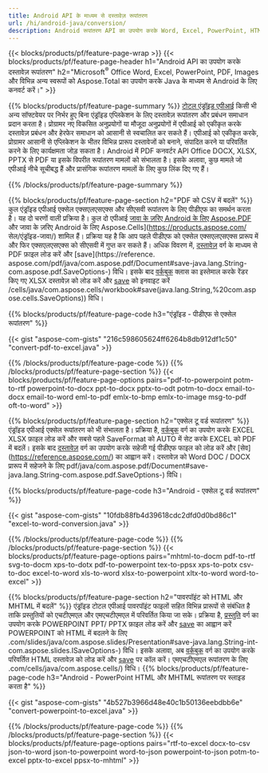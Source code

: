 ```yaml
---
title: Android API के माध्यम से दस्तावेज़ रूपांतरण 
url: /hi/android-java/conversion/
description: Android रूपांतरण API का उपयोग करके Word, Excel, PowerPoint, HTML, PDF और छवि स्वरूपों को कनवर्ट करें। Android Office docx, xlsx, pptx को PDF में कनवर्ट करता है। 
---
```


{{< blocks/products/pf/feature-page-wrap >}}
{{< blocks/products/pf/feature-page-header h1="Android API का उपयोग करके दस्तावेज़ रूपांतरण" h2="Microsoft<sup>&reg;</sup> Office Word, Excel, PowerPoint, PDF, Images और विभिन्न अन्य स्वरूपों को Aspose.Total का उपयोग करके Java के माध्यम से Android के लिए कनवर्ट करें।" >}}

{{% blocks/products/pf/feature-page-summary %}}
[टोटल एंड्रॉइड एपीआई](https://products.aspose.com/total/android-java/) किसी भी अन्य सॉफ्टवेयर पर निर्भर हुए बिना एंड्रॉइड एप्लिकेशन के लिए दस्तावेज़ रूपांतरण और प्रबंधन समाधान प्रदान करता है। प्रोग्रामर नए विकसित अनुप्रयोगों या मौजूदा अनुप्रयोगों में एपीआई को एकीकृत करके दस्तावेज़ प्रबंधन और हेरफेर समाधान को आसानी से स्वचालित कर सकते हैं। एपीआई को एकीकृत करके, प्रोग्रामर आसानी से एप्लिकेशन के भीतर विभिन्न प्रारूप दस्तावेजों को बनाने, संपादित करने या परिवर्तित करने के लिए कार्यक्षमता जोड़ सकता है। Android में PDF कनवर्टर API Office DOCX, XLSX, PPTX से PDF या इसके विपरीत रूपांतरण मामलों को संभालता है। इसके अलावा, कुछ मामले जो एपीआई नीचे सूचीबद्ध हैं और प्रासंगिक रूपांतरण मामलों के लिए कुछ लिंक दिए गए हैं। 

{{% /blocks/products/pf/feature-page-summary  %}}

{{% blocks/products/pf/feature-page-section  h2="PDF को CSV में बदलें" %}}
कुल एंड्रॉइड एपीआई एक्सेल एक्सएलएसएक्स और सीएसवी रूपांतरण के लिए पीडीएफ का समर्थन करता है। यह दो चरणों वाली प्रक्रिया है। कुल दो एपीआई [जावा के ज़रिए Android के लिए Aspose.PDF](https://products.aspose.com/pdf/android-java/) और जावा के ज़रिए Android के लिए Aspose.Cells](https://products.aspose.com/ सेल/एंड्रॉइड-जावा/) शामिल हैं। प्रक्रिया यह है कि आप पहले पीडीएफ को एक्सेल एक्सएलएसएक्स प्रारूप में और फिर एक्सएलएसएक्स को सीएसवी में गुप्त कर सकते हैं। अधिक विवरण में, [दस्तावेज़](https://reference.aspose.com/pdf/java/com.aspose.pdf/Document) वर्ग के माध्यम से PDF फ़ाइल लोड करें और [save](https://reference. aspose.com/pdf/java/com.aspose.pdf/Document#save-java.lang.String-com.aspose.pdf.SaveOptions-) विधि। इसके बाद [वर्कबुक](https://reference.aspose.com/cells/java/com.aspose.cells/Workbook) क्लास का इस्तेमाल करके रेंडर किए गए XLSX दस्तावेज़ को लोड करें और [save](https://reference.aspose.com) को इनवाइट करें /cells/java/com.aspose.cells/workbook#save(java.lang.String,%20com.aspose.cells.SaveOptions)) विधि।

{{% blocks/products/pf/feature-page-code h3="एंड्रॉइड - पीडीएफ से एक्सेल रूपांतरण" %}}

{{< gist "aspose-com-gists" "216c598605624ff6264b8db912df1c50" "convert-pdf-to-excel.java" >}}

{{% /blocks/products/pf/feature-page-code  %}}
{{% /blocks/products/pf/feature-page-section %}}
{{< blocks/products/pf/feature-page-options pairs="pdf-to-powerpoint potm-to-rtf powerpoint-to-docx ppt-to-docx pptx-to-odt potm-to-docx email-to-docx email-to-word eml-to-pdf emlx-to-bmp emlx-to-image msg-to-pdf oft-to-word" >}}


{{% blocks/products/pf/feature-page-section  h2="एक्सेल टू वर्ड रूपांतरण" %}}
एंड्रॉइड एपीआई एक्सेल रूपांतरण को भी संभालता है। प्रक्रिया है, [वर्कबुक](https://reference.aspose.com/cells/java/com.aspose.cells/Workbook) वर्ग का उपयोग करके EXCEL XLSX फ़ाइल लोड करें और सबसे पहले SaveFormat को AUTO में सेट करके EXCEL को PDF में बदलें। इसके बाद [दस्तावेज़](https://reference.aspose.com/pdf/java/com.aspose.pdf/Document) वर्ग का उपयोग करके सहेजी गई पीडीएफ फाइल को लोड करें और [सेव] (https://reference.aspose.com/) का आह्वान करें। दस्तावेज़ को Word DOC / DOCX प्रारूप में सहेजने के लिए pdf/java/com.aspose.pdf/Document#save-java.lang.String-com.aspose.pdf.SaveOptions-) विधि।

{{% blocks/products/pf/feature-page-code h3="Android - एक्सेल टू वर्ड रूपांतरण" %}}

{{< gist "aspose-com-gists" "10fdb88fb4d39618cdc2dfd0d0bd86c1" "excel-to-word-conversion.java" >}}

{{% /blocks/products/pf/feature-page-code  %}}
{{% /blocks/products/pf/feature-page-section %}}
{{< blocks/products/pf/feature-page-options pairs="mhtml-to-docm pdf-to-rtf svg-to-docm xps-to-dotx pdf-to-powerpoint tex-to-ppsx xps-to-potx csv-to-doc excel-to-word xls-to-word xlsx-to-powerpoint xltx-to-word word-to-excel" >}}

{{% blocks/products/pf/feature-page-section  h2="पावरपॉइंट को HTML और MHTML में बदलें" %}}
एंड्रॉइड टोटल एपीआई पावरपॉइंट फाइलों सहित विभिन्न प्रारूपों से संबंधित है ताकि प्रस्तुतियों को एचटीएमएल और एमएचटीएमएल में परिवर्तित किया जा सके। प्रक्रिया है, [प्रस्तुति](https://reference.aspose.com/slides/java/com.aspose.slides/Presentation) वर्ग का उपयोग करके POWERPOINT PPT/ PPTX फ़ाइल लोड करें और [save](https://reference.aspose) का आह्वान करें POWERPOINT को HTML में बदलने के लिए .com/slides/java/com.aspose.slides/Presentation#save-java.lang.String-int-com.aspose.slides.ISaveOptions-) विधि। इसके अलावा, अब [वर्कबुक](https://reference.aspose.com/cells/java/com.aspose.cells/Workbook) वर्ग का उपयोग करके परिवर्तित HTML दस्तावेज़ को लोड करें और [save](https://reference.aspose) पर कॉल करें। एमएचटीएमएल रूपांतरण के लिए .com/cells/java/com.aspose.cells/) विधि। 
{{% blocks/products/pf/feature-page-code h3="Android - PowerPoint HTML और MHTML रूपांतरण पर स्लाइड करता है" %}}

{{< gist "aspose-com-gists" "4b527b3966d48e40c1b50136eebdbb6e" "convert-powerpoint-to-excel.java" >}}


{{% /blocks/products/pf/feature-page-code  %}}
{{% /blocks/products/pf/feature-page-section %}}
{{< blocks/products/pf/feature-page-options pairs="rtf-to-excel docx-to-csv json-to-word json-to-powerpoint word-to-json powerpoint-to-json potm-to-excel pptx-to-excel ppsx-to-mhtml" >}}